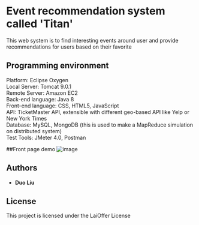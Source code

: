 # Event recommendation system called 'Titan'
This web system is to find interesting events around user and provide recommendations for users based on their favorite


## Programming environment
Platform: Eclipse Oxygen  
Local Server: Tomcat 9.0.1   
Remote Server: Amazon EC2  
Back-end language: Java 8  
Front-end language: CSS, HTML5, JavaScript    
API: TicketMaster API, extensible with different geo-based API like Yelp or New York Times    
Database: MySQL, MongoDB (this is used to make a MapReduce simulation on distributed system)  
Test Tools: JMeter 4.0, Postman  

##Front page demo
![image](http://github.com/DuoL/Event_Recommendation_Java/master/images/LoginPage.jpg)



## Authors

* **Duo Liu** 


## License

This project is licensed under the LaiOffer License 
